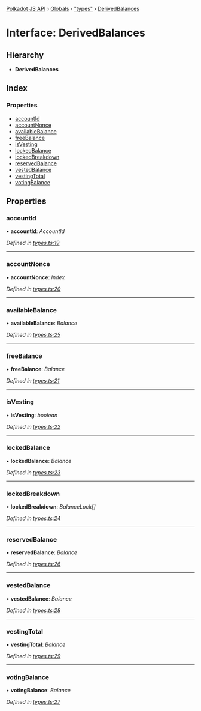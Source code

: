 [Polkadot JS API](../README.md) › [Globals](../globals.md) › ["types"](../modules/_types_.md) › [DerivedBalances](_types_.derivedbalances.md)

# Interface: DerivedBalances

## Hierarchy

* **DerivedBalances**

## Index

### Properties

* [accountId](_types_.derivedbalances.md#accountid)
* [accountNonce](_types_.derivedbalances.md#accountnonce)
* [availableBalance](_types_.derivedbalances.md#availablebalance)
* [freeBalance](_types_.derivedbalances.md#freebalance)
* [isVesting](_types_.derivedbalances.md#isvesting)
* [lockedBalance](_types_.derivedbalances.md#lockedbalance)
* [lockedBreakdown](_types_.derivedbalances.md#lockedbreakdown)
* [reservedBalance](_types_.derivedbalances.md#reservedbalance)
* [vestedBalance](_types_.derivedbalances.md#vestedbalance)
* [vestingTotal](_types_.derivedbalances.md#vestingtotal)
* [votingBalance](_types_.derivedbalances.md#votingbalance)

## Properties

###  accountId

• **accountId**: *AccountId*

*Defined in [types.ts:19](https://github.com/polkadot-js/api/blob/306857ae07/packages/api-derive/src/types.ts#L19)*

___

###  accountNonce

• **accountNonce**: *Index*

*Defined in [types.ts:20](https://github.com/polkadot-js/api/blob/306857ae07/packages/api-derive/src/types.ts#L20)*

___

###  availableBalance

• **availableBalance**: *Balance*

*Defined in [types.ts:25](https://github.com/polkadot-js/api/blob/306857ae07/packages/api-derive/src/types.ts#L25)*

___

###  freeBalance

• **freeBalance**: *Balance*

*Defined in [types.ts:21](https://github.com/polkadot-js/api/blob/306857ae07/packages/api-derive/src/types.ts#L21)*

___

###  isVesting

• **isVesting**: *boolean*

*Defined in [types.ts:22](https://github.com/polkadot-js/api/blob/306857ae07/packages/api-derive/src/types.ts#L22)*

___

###  lockedBalance

• **lockedBalance**: *Balance*

*Defined in [types.ts:23](https://github.com/polkadot-js/api/blob/306857ae07/packages/api-derive/src/types.ts#L23)*

___

###  lockedBreakdown

• **lockedBreakdown**: *BalanceLock[]*

*Defined in [types.ts:24](https://github.com/polkadot-js/api/blob/306857ae07/packages/api-derive/src/types.ts#L24)*

___

###  reservedBalance

• **reservedBalance**: *Balance*

*Defined in [types.ts:26](https://github.com/polkadot-js/api/blob/306857ae07/packages/api-derive/src/types.ts#L26)*

___

###  vestedBalance

• **vestedBalance**: *Balance*

*Defined in [types.ts:28](https://github.com/polkadot-js/api/blob/306857ae07/packages/api-derive/src/types.ts#L28)*

___

###  vestingTotal

• **vestingTotal**: *Balance*

*Defined in [types.ts:29](https://github.com/polkadot-js/api/blob/306857ae07/packages/api-derive/src/types.ts#L29)*

___

###  votingBalance

• **votingBalance**: *Balance*

*Defined in [types.ts:27](https://github.com/polkadot-js/api/blob/306857ae07/packages/api-derive/src/types.ts#L27)*
